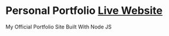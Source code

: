 # Personal Portfolio  [**Live Website**](https://rufilboSS.netlify.app)

My Official Portfolio Site Built With Node JS

